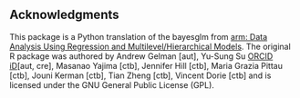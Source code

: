 ## Acknowledgments

This package is a Python translation of the bayesglm from [arm: Data Analysis Using Regression and Multilevel/Hierarchical Models](https://github.com/suyusung/arm). The original R package was authored by Andrew Gelman [aut], Yu-Sung Su [ORCID iD](https://orcid.org/0000-0001-5021-8209)[aut, cre], Masanao Yajima [ctb], Jennifer Hill [ctb], Maria Grazia Pittau [ctb], Jouni Kerman [ctb], Tian Zheng [ctb], Vincent Dorie [ctb] and is licensed under the GNU General Public License (GPL).
